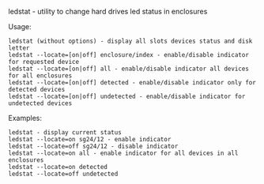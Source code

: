 ledstat - utility to change hard drives led status in enclosures

Usage:

    ledstat (without options) - display all slots devices status and disk letter
    ledstat --locate=[on|off] enclosure/index - enable/disable indicator for requested device
    ledstat --locate=[on|off] all - enable/disable indicator all devices for all enclosures
    ledstat --locate=[on|off] detected - enable/disable indicator only for detected devices
    ledstat --locate=[on|off] undetected - enable/disable indicator for undetected devices

Examples:

    ledstat - display current status
    ledstat --locate=on sg24/12 - enable indicator
    ledstat --locate=off sg24/12 - disable indicator
    ledstat --locate=on all - enable indicator for all devices in all enclosures
    ledstat --locate=on detected
    ledstat --locate=off undetected
